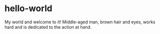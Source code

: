 # hello-world
My world and welcome to it!
Middle-aged man, brown hair and eyes, works hard and is dedicated to the action at hand.
